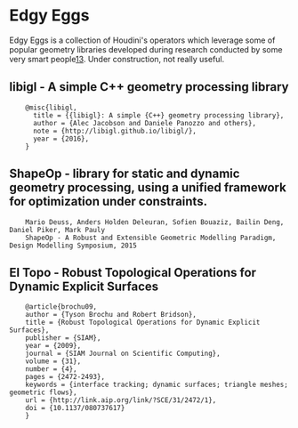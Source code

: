 # Edgy Eggs 
Edgy Eggs is a collection of Houdini's operators which leverage some of popular geometry libraries developed during research conducted by some very smart people[1][2][3]. Under construction, not really useful.

## libigl - A simple C++ geometry processing library
[1]: http://libigl.github.io/libigl

		@misc{libigl,
		  title = {{libigl}: A simple {C++} geometry processing library},
		  author = {Alec Jacobson and Daniele Panozzo and others},
		  note = {http://libigl.github.io/libigl/},
		  year = {2016},
		}


## ShapeOp - library for static and dynamic geometry processing, using a unified framework for optimization under constraints.
[2]: http://shapeop.org 

		Mario Deuss, Anders Holden Deleuran, Sofien Bouaziz, Bailin Deng, Daniel Piker, Mark Pauly
		ShapeOp - A Robust and Extensible Geometric Modelling Paradigm, Design Modelling Symposium, 2015


## El Topo - Robust Topological Operations for Dynamic Explicit Surfaces
[3]: https://www.cs.ubc.ca/labs/imager/tr/2009/eltopo/eltopo.html 

		@article{brochu09,
		author = {Tyson Brochu and Robert Bridson},
		title = {Robust Topological Operations for Dynamic Explicit Surfaces},
		publisher = {SIAM},
		year = {2009},
		journal = {SIAM Journal on Scientific Computing},
		volume = {31},
		number = {4},
		pages = {2472-2493},
		keywords = {interface tracking; dynamic surfaces; triangle meshes; geometric flows},
		url = {http://link.aip.org/link/?SCE/31/2472/1},
		doi = {10.1137/080737617}
		}
